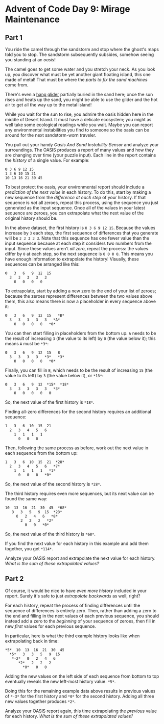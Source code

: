 Advent of Code Day 9: Mirage Maintenance
========================================

Part 1
------

You ride the camel through the sandstorm and stop where the ghost's maps told you to stop. The sandstorm subsequently subsides, somehow seeing you standing at an *oasis*!


The camel goes to get some water and you stretch your neck. As you look up, you discover what must be yet another giant floating island, this one made of metal! That must be where the *parts to fix the sand machines* come from.


There's even a [hang glider](https://en.wikipedia.org/wiki/Hang_gliding) partially buried in the sand here; once the sun rises and heats up the sand, you might be able to use the glider and the hot air to get all the way up to the metal island!


While you wait for the sun to rise, you admire the oasis hidden here in the middle of Desert Island. It must have a delicate ecosystem; you might as well take some ecological readings while you wait. Maybe you can report any environmental instabilities you find to someone so the oasis can be around for the next sandstorm-worn traveler.


You pull out your handy *Oasis And Sand Instability Sensor* and analyze your surroundings. The OASIS produces a report of many values and how they are changing over time (your puzzle input). Each line in the report contains the *history* of a single value. For example:



```
0 3 6 9 12 15
1 3 6 10 15 21
10 13 16 21 30 45

```

To best protect the oasis, your environmental report should include a *prediction of the next value* in each history. To do this, start by making a new sequence from the *difference at each step* of your history. If that sequence is *not* all zeroes, repeat this process, using the sequence you just generated as the input sequence. Once all of the values in your latest sequence are zeroes, you can extrapolate what the next value of the original history should be.


In the above dataset, the first history is `0 3 6 9 12 15`. Because the values increase by `3` each step, the first sequence of differences that you generate will be `3 3 3 3 3`. Note that this sequence has one fewer value than the input sequence because at each step it considers two numbers from the input. Since these values aren't *all zero*, repeat the process: the values differ by `0` at each step, so the next sequence is `0 0 0 0`. This means you have enough information to extrapolate the history! Visually, these sequences can be arranged like this:



```
0   3   6   9  12  15
  3   3   3   3   3
    0   0   0   0

```

To extrapolate, start by adding a new zero to the end of your list of zeroes; because the zeroes represent differences between the two values above them, this also means there is now a placeholder in every sequence above it:





```
0   3   6   9  12  15   *B*
  3   3   3   3   3   *A*
    0   0   0   0   *0*

```

You can then start filling in placeholders from the bottom up. `A` needs to be the result of increasing `3` (the value to its left) by `0` (the value below it); this means `A` must be `*3*`:



```
0   3   6   9  12  15   B
  3   3   3   3   *3*   *3*
    0   0   0   0   *0*

```

Finally, you can fill in `B`, which needs to be the result of increasing `15` (the value to its left) by `3` (the value below it), or `*18*`:



```
0   3   6   9  12  *15*  *18*
  3   3   3   3   3   *3*
    0   0   0   0   0

```

So, the next value of the first history is `*18*`.


Finding all-zero differences for the second history requires an additional sequence:



```
1   3   6  10  15  21
  2   3   4   5   6
    1   1   1   1
      0   0   0

```

Then, following the same process as before, work out the next value in each sequence from the bottom up:



```
1   3   6  10  15  21  *28*
  2   3   4   5   6   *7*
    1   1   1   1   *1*
      0   0   0   *0*

```

So, the next value of the second history is `*28*`.


The third history requires even more sequences, but its next value can be found the same way:



```
10  13  16  21  30  45  *68*
   3   3   5   9  15  *23*
     0   2   4   6   *8*
       2   2   2   *2*
         0   0   *0*

```

So, the next value of the third history is `*68*`.


If you find the next value for each history in this example and add them together, you get `*114*`.


Analyze your OASIS report and extrapolate the next value for each history. *What is the sum of these extrapolated values?*


Part 2
------

Of course, it would be nice to have *even more history* included in your report. Surely it's safe to just *extrapolate backwards* as well, right?


For each history, repeat the process of finding differences until the sequence of differences is entirely zero. Then, rather than adding a zero to the end and filling in the next values of each previous sequence, you should instead add a zero to the *beginning* of your sequence of zeroes, then fill in new *first* values for each previous sequence.


In particular, here is what the third example history looks like when extrapolating back in time:



```
*5*  10  13  16  21  30  45
  *5*   3   3   5   9  15
   *-2*   0   2   4   6
      *2*   2   2   2
        *0*   0   0

```

Adding the new values on the left side of each sequence from bottom to top eventually reveals the new left-most history value: `*5*`.


Doing this for the remaining example data above results in previous values of `*-3*` for the first history and `*0*` for the second history. Adding all three new values together produces `*2*`.


Analyze your OASIS report again, this time extrapolating the *previous* value for each history. *What is the sum of these extrapolated values?*


